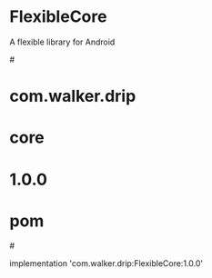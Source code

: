 # FlexibleCore
A flexible library for Android

#<dependency>
#  <groupId>com.walker.drip</groupId>
#  <artifactId>core</artifactId>
#  <version>1.0.0</version>
#  <type>pom</type>
#</dependency>

implementation 'com.walker.drip:FlexibleCore:1.0.0'
